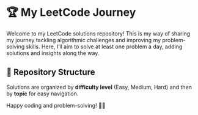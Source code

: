 # 🏆 My LeetCode Journey

Welcome to my LeetCode solutions repository! This is my way of sharing my journey tackling algorithmic challenges and improving my problem-solving skills. Here, I’ll aim to solve at least one problem a day, adding solutions and insights along the way.

## 📘 Repository Structure

Solutions are organized by **difficulty level** (Easy, Medium, Hard) and then by **topic** for easy navigation.

Happy coding and problem-solving! 💪🚀
